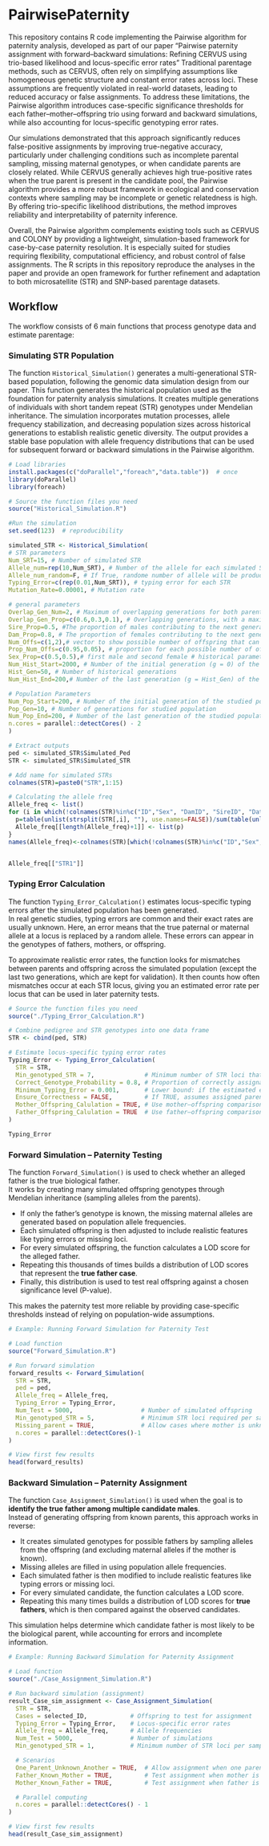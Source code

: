 # PairwisePaternity
This repository contains R code implementing the Pairwise algorithm for paternity analysis, developed as part of our paper “Pairwise paternity assignment with forward–backward simulations: Refining CERVUS using trio-based likelihood and locus-specific error rates” Traditional parentage methods, such as CERVUS, often rely on simplifying assumptions like homogeneous genetic structure and constant error rates across loci. These assumptions are frequently violated in real-world datasets, leading to reduced accuracy or false assignments. To address these limitations, the Pairwise algorithm introduces case-specific significance thresholds for each father–mother–offspring trio using forward and backward simulations, while also accounting for locus-specific genotyping error rates.

Our simulations demonstrated that this approach significantly reduces false-positive assignments by improving true-negative accuracy, particularly under challenging conditions such as incomplete parental sampling, missing maternal genotypes, or when candidate parents are closely related. While CERVUS generally achieves high true-positive rates when the true parent is present in the candidate pool, the Pairwise algorithm provides a more robust framework in ecological and conservation contexts where sampling may be incomplete or genetic relatedness is high. By offering trio-specific likelihood distributions, the method improves reliability and interpretability of paternity inference.

Overall, the Pairwise algorithm complements existing tools such as CERVUS and COLONY by providing a lightweight, simulation-based framework for case-by-case paternity resolution. It is especially suited for studies requiring flexibility, computational efficiency, and robust control of false assignments. The R scripts in this repository reproduce the analyses in the paper and provide an open framework for further refinement and adaptation to both microsatellite (STR) and SNP-based parentage datasets.

## Workflow

The workflow consists of 6 main functions that process genotype data and estimate parentage:

### Simulating STR Population

The function `Historical_Simulation()` generates a multi-generational STR-based population, following the genomic data simulation design from our paper.
This function generates the historical population used as the foundation for paternity analysis simulations. It creates multiple generations of individuals with short tandem repeat (STR) genotypes under Mendelian inheritance. The simulation incorporates mutation processes, allele frequency stabilization, and decreasing population sizes across historical generations to establish realistic genetic diversity. The output provides a stable base population with allele frequency distributions that can be used for subsequent forward or backward simulations in the Pairwise algorithm.

```R
# Load libraries
install.packages(c("doParallel","foreach","data.table"))  # once
library(doParallel)
library(foreach)

# Source the function files you need
source("Historical_Simulation.R")

#Run the simulation
set.seed(123)  # reproducibility

simulated_STR <- Historical_Simulation(
# STR parameters
Num_SRT=15, # Number of simulated STR
Allele_num=rep(10,Num_SRT), # Number of the allele for each simulated STR
Allele_num_random=F, # If True, randome number of allele will be produced based on Min_allele_num and Max_allele_num
Typing_Error=c(rep(0.01,Num_SRT)), # typing error for each STR
Mutation_Rate=0.00001, # Mutation rate

# general parameters
Overlap_Gen_Num=2, # Maximum of overlapping generations for both parents
Overlap_Gen_Prop=c(0.6,0.3,0.1), # Overlapping generations, with a maximum of Overlap_Gen_Num +1 generations for both parents
Sire_Prop=0.5, #The proportion of males contributing to the next generation
Dam_Prop=0.8, # The proportion of females contributing to the next generation
Num_Offs=c(1,2),# vector to show possible number of offspring that can be seen in simulation
Prop_Num_Offs=c(0.95,0.05), # proportion for each possible number of offspring in Num_Offs
Sex_Prop=c(0.5,0.5),# first male and second female # historical parameters
Num_Hist_Start=2000, # Number of the initial generation (g = 0) of the historical population
Hist_Gen=50, # Number of historical generations
Num_Hist_End=200,# Number of the last generation (g = Hist_Gen) of the historical population

# Population Parameters
Num_Pop_Start=200, # Number of the initial generation of the studied population
Pop_Gen=10, # Number of generations for studied population
Num_Pop_End=200, # Number of the last generation of the studied population
n.cores = parallel::detectCores() - 2
)

# Extract outputs
ped <- simulated_STR$Simulated_Ped
STR <- simulated_STR$Simulated_STR

# Add name for simulated STRs
colnames(STR)=paste0("STR",1:15)

# Calculating the allele freq
Allele_freq <- list()
for (i in which(!colnames(STR)%in%c("ID","Sex", "DamID", "SireID", "Date"))) {
  p=table(unlist(strsplit(STR[,i], ""), use.names=FALSE))/sum(table(unlist(strsplit(STR[,i], ""), use.names=FALSE)))
  Allele_freq[[length(Allele_freq)+1]] <- list(p)
}
names(Allele_freq)<-colnames(STR)[which(!colnames(STR)%in%c("ID","Sex", "DamID", "SireID", "Date"))]


Allele_freq[["STR1"]]

```

### Typing Error Calculation

The function `Typing_Error_Calculation()` estimates locus-specific typing errors after the simulated population has been generated.  
In real genetic studies, typing errors are common and their exact rates are usually unknown. Here, an error means that the true paternal or maternal allele at a locus is replaced by a random allele. These errors can appear in the genotypes of fathers, mothers, or offspring.  

To approximate realistic error rates, the function looks for mismatches between parents and offspring across the simulated population (except the last two generations, which are kept for validation). It then counts how often mismatches occur at each STR locus, giving you an estimated error rate per locus that can be used in later paternity tests.

```R
# Source the function files you need
source("./Typing_Error_Calculation.R")

# Combine pedigree and STR genotypes into one data frame
STR <- cbind(ped, STR)

# Estimate locus-specific typing error rates
Typing_Error <- Typing_Error_Calculation(
  STR = STR,
  Min_genotyped_STR = 7,              # Minimum number of STR loci that must be genotyped in an individual to include it in error estimation
  Correct_Genotype_Probability = 0.8, # Proportion of correctly assignable genotypes assumed to be true when calculating errors
  Minimum_Typing_Error = 0.001,       # Lower bound: if the estimated error is smaller, it is set to this minimum value
  Ensure_Correctness = FALSE,         # If TRUE, assumes assigned parents are always correct when calculating error rates
  Mother_Offspring_Calulation = TRUE, # Use mother–offspring comparisons to estimate errors
  Father_Offspring_Calulation = TRUE  # Use father–offspring comparisons to estimate errors
)

Typing_Error
```

### Forward Simulation – Paternity Testing

The function `Forward_Simulation()` is used to check whether an alleged father is the true biological father.  
It works by creating many simulated offspring genotypes through Mendelian inheritance (sampling alleles from the parents).  

- If only the father’s genotype is known, the missing maternal alleles are generated based on population allele frequencies.  
- Each simulated offspring is then adjusted to include realistic features like typing errors or missing loci.  
- For every simulated offspring, the function calculates a LOD score for the alleged father.  
- Repeating this thousands of times builds a distribution of LOD scores that represent the **true father case**.  
- Finally, this distribution is used to test real offspring against a chosen significance level (P-value).  

This makes the paternity test more reliable by providing case-specific thresholds instead of relying on population-wide assumptions.

```r
# Example: Running Forward Simulation for Paternity Test

# Load function
source("Forward_Simulation.R")

# Run forward simulation
forward_results <- Forward_Simulation(
  STR = STR,
  ped = ped,
  Allele_freq = Allele_freq,
  Typing_Error = Typing_Error,
  Num_Test = 5000,                   # Number of simulated offspring
  Min_genotyped_STR = 5,             # Minimum STR loci required per sample
  Missing_parent = TRUE,             # Allow cases where mother is unknown
  n.cores = parallel::detectCores()-1
)

# View first few results
head(forward_results)
```

### Backward Simulation – Paternity Assignment

The function `Case_Assignment_Simulation()` is used when the goal is to **identify the true father among multiple candidate males**.  
Instead of generating offspring from known parents, this approach works in reverse:

- It creates simulated genotypes for possible fathers by sampling alleles from the offspring (and excluding maternal alleles if the mother is known).  
- Missing alleles are filled in using population allele frequencies.  
- Each simulated father is then modified to include realistic features like typing errors or missing loci.  
- For every simulated candidate, the function calculates a LOD score.  
- Repeating this many times builds a distribution of LOD scores for **true fathers**, which is then compared against the observed candidates.  

This simulation helps determine which candidate father is most likely to be the biological parent, while accounting for errors and incomplete information.

```r
# Example: Running Backward Simulation for Paternity Assignment

# Load function
source("./Case_Assignment_Simulation.R")

# Run backward simulation (assignment)
result_Case_sim_assignment <- Case_Assignment_Simulation(
  STR = STR,
  Cases = selected_ID,            # Offspring to test for assignment
  Typing_Error = Typing_Error,    # Locus-specific error rates
  Allele_freq = Allele_freq,      # Allele frequencies
  Num_Test = 5000,                # Number of simulations
  Min_genotyped_STR = 1,          # Minimum number of STR loci per sample

  # Scenarios
  One_Parent_Unknown_Another = TRUE,  # Allow assignment when one parent is missing
  Father_Known_Mother = TRUE,         # Test assignment when mother is known
  Mother_Known_Father = TRUE,         # Test assignment when father is known

  # Parallel computing
  n.cores = parallel::detectCores() - 1
)

# View first few results
head(result_Case_sim_assignment)
```



